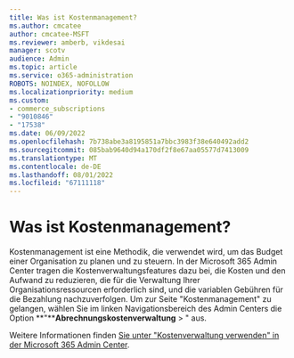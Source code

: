 ```yaml
---
title: Was ist Kostenmanagement?
ms.author: cmcatee
author: cmcatee-MSFT
ms.reviewer: amberb, vikdesai
manager: scotv
audience: Admin
ms.topic: article
ms.service: o365-administration
ROBOTS: NOINDEX, NOFOLLOW
ms.localizationpriority: medium
ms.custom:
- commerce_subscriptions
- "9010846"
- "17538"
ms.date: 06/09/2022
ms.openlocfilehash: 7b738abe3a8195851a7bbc3983f38e640492add2
ms.sourcegitcommit: 085bab9640d94a170df2f8e67aa05577d7413009
ms.translationtype: MT
ms.contentlocale: de-DE
ms.lasthandoff: 08/01/2022
ms.locfileid: "67111118"
---
```

# <a name="what-is-cost-management"></a>Was ist Kostenmanagement?

Kostenmanagement ist eine Methodik, die verwendet wird, um das Budget einer Organisation zu planen und zu steuern. In der Microsoft 365 Admin Center tragen die Kostenverwaltungsfeatures dazu bei, die Kosten und den Aufwand zu reduzieren, die für die Verwaltung Ihrer Organisationsressourcen erforderlich sind, und die variablen Gebühren für die Bezahlung nachzuverfolgen. Um zur Seite "Kostenmanagement" zu gelangen, wählen Sie im linken Navigationsbereich des Admin Centers die Option **"****Abrechnungskostenverwaltung** > " aus.

Weitere Informationen finden [Sie unter "Kostenverwaltung verwenden" in der Microsoft 365 Admin Center](https://docs.microsoft.com/microsoft-365/commerce/use-cost-mgmt).
